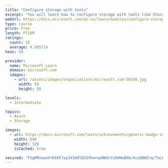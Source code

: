 ```yaml
---
title: "Configure storage with tools"
excerpt: "You will learn how to configure storage with tools like Storage Explorer and AZCopy."
webUrl: https://docs.microsoft.com/en-us/learn/modules/configure-storage-tools/
type: course
price: Free
length: PT18M
ratings:
  count: 35
  average: 4.885714
heat: 50

provider:
  name: Microsoft Learn
  domain: microsoft.com
  images:
    - url: /assets/images/organizations/microsoft.com-50x50.jpg
      width: 50
      height: 50

levels:
  - Intermediate

topics:
  - Azure
  - Storage

images:
  - url: https://docs.microsoft.com/learn/achievements/generic-badge-social.png
    width: 640
    height: 320
    isCached: true

secured: "FSgHMzowuV+H1KFJsp1kSUdlDS3Vhw+opNWUcYs9mNoBXA/4uiQNWZrq/TaLFQVftwtXlsCVD+Rs4zpCPiijOCESW0HXA/nSnT8dXcxp5qj+/IXV1KkP9eOFEYPgPK/4vEgY7bcqBBXYBL40ULJHB4wnpqA/6b+JxFZ3T/Duz3XYFL/AB6foRIksWvY+5tNJIataRG09JVqYZC7LTCEEQWeSD+zg9OhJxt36v2wrd7DOSYIQQJBilyI/7mKrHB2w366icWoveyRzjlv53ZzIM6ACUUsrdQUCFsV1GkESutD/CmRVR2pVOOYTllqD5qe/zlhL7X54LR6tG/Z9L4Bym1IFuCcx4cN8CJgsJP++Z0d0erfCrNr1eltMbgLs6SHEVIao9QbHHhoNKbcmneairPuqybi8ur+FQ3hKbfGs6GU=;Sx+drEWNZ2pB/aDRiPOjug=="
---
```


